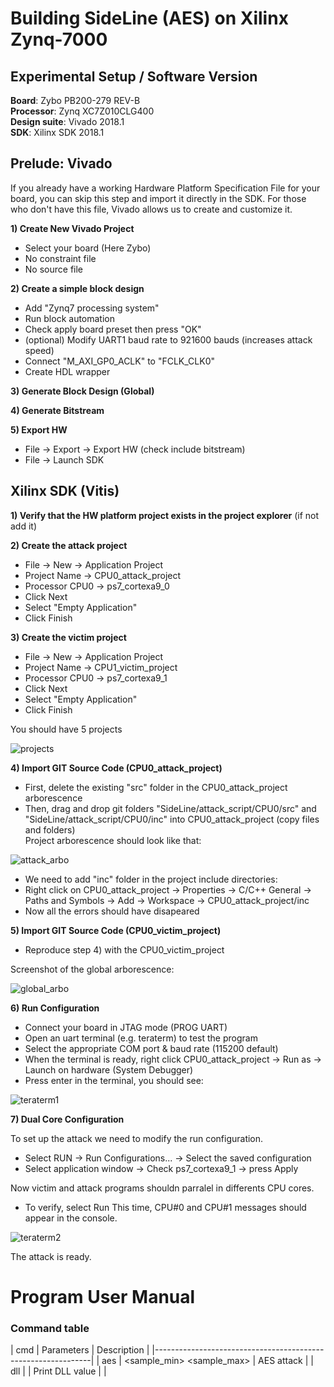 # Building SideLine (AES) on Xilinx Zynq-7000

## Experimental Setup / Software Version

**Board**: Zybo PB200-279 REV-B  
**Processor**: Zynq XC7Z010CLG400  
**Design suite**: Vivado 2018.1  
**SDK**: Xilinx SDK 2018.1  

## Prelude: Vivado

If you already have a working Hardware Platform Specification File for your board, you can skip this step and import it directly in the SDK.
For those who don't have this file, Vivado allows us to create and customize it. 

**1) Create New Vivado Project**
  - Select your board (Here Zybo)
  - No constraint file
  - No source file
  
**2) Create a simple block design**
  - Add "Zynq7 processing system"
  - Run block automation
  - Check apply board preset then press "OK"
  - (optional) Modify UART1 baud rate to 921600 bauds (increases attack speed)
  - Connect "M_AXI_GP0_ACLK" to "FCLK_CLK0"
  - Create HDL wrapper
  
**3) Generate Block Design (Global)**

**4) Generate Bitstream**

**5) Export HW**
- File -> Export -> Export HW (check include bitstream)
- File -> Launch SDK

## Xilinx SDK (Vitis)

**1) Verify that the HW platform project exists in the project explorer** (if not add it)

**2) Create the attack project**
  - File -> New -> Application Project
  - Project Name -> CPU0_attack_project
  - Processor CPU0 -> ps7_cortexa9_0
  - Click Next 
  - Select "Empty Application"
  - Click Finish

**3) Create the victim project**
  - File -> New -> Application Project
  - Project Name -> CPU1_victim_project
  - Processor CPU0 -> ps7_cortexa9_1
  - Click Next 
  - Select "Empty Application"
  - Click Finish

You should have 5 projects

![projects](https://user-images.githubusercontent.com/67143135/85715121-65389c00-b6eb-11ea-9028-1e2ac7de4e1d.PNG)


**4) Import GIT Source Code (CPU0_attack_project)**
  - First, delete the existing "src" folder in the CPU0_attack_project arborescence
  - Then, drag and drop git folders  "SideLine/attack_script/CPU0/src" and "SideLine/attack_script/CPU0/inc" into CPU0_attack_project (copy files and folders)  
 Project arborescence should look like that: 
 
 ![attack_arbo](https://user-images.githubusercontent.com/67143135/85715557-df692080-b6eb-11ea-8354-8745e1370017.PNG)
 
 - We need to add "inc" folder in the project include directories:
 - Right click on CPU0_attack_project -> Properties -> C/C++ General -> Paths and Symbols -> Add -> Workspace -> CPU0_attack_project/inc
 - Now all the errors should have disapeared
 
 **5) Import GIT Source Code (CPU0_victim_project)**
  - Reproduce step 4) with the CPU0_victim_project
  
Screenshot of the global arborescence: 

![global_arbo](https://user-images.githubusercontent.com/67143135/85715495-ce201400-b6eb-11ea-8279-ebc533fdf40d.PNG)

**6) Run Configuration**

- Connect your board in JTAG mode (PROG UART)
- Open an uart terminal (e.g. teraterm) to test the program
- Select the appropriate COM port & baud rate (115200 default)
- When the terminal is ready, right click CPU0_attack_project -> Run as -> Launch on hardware (System Debugger)
- Press enter in the terminal, you should see:

![teraterm1](https://user-images.githubusercontent.com/67143135/85725080-142da580-b6f5-11ea-9455-689780df846a.PNG)

**7) Dual Core Configuration**

To set up the attack we need to modify the run configuration. 

- Select RUN -> Run Configurations... -> Select the saved configuration
- Select application window -> Check ps7_cortexa9_1 -> press Apply

Now victim and attack programs shouldn parralel in differents CPU cores.
- To verify, select Run
This time, CPU#0 and CPU#1 messages should appear in the console.

![teraterm2](https://user-images.githubusercontent.com/67143135/85725245-3aebdc00-b6f5-11ea-8a32-45431654139a.PNG)


The attack is ready.


# Program User Manual 

### Command table
| cmd  |              Parameters            |    Description   |
|--------------------------------------------------------------|
| aes  | <sample_min> <sample_max> <nTrace> |   AES attack     |
| dll  | <nSample>                          | Print DLL value  |
                                                                      	|









  




